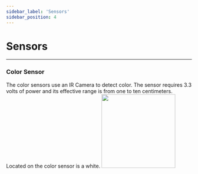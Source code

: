 ```yaml
---
sidebar_label: 'Sensors'
sidebar_position: 4
---
```


# Sensors
---

### Color Sensor 
The color sensors use an IR Camera to detect color. The sensor requires 3.3 volts of power and its effective range is from one to ten centimeters. Located on the color sensor is a white.
<img src="/img/electrical/colorsenor.png" width="200"/>
